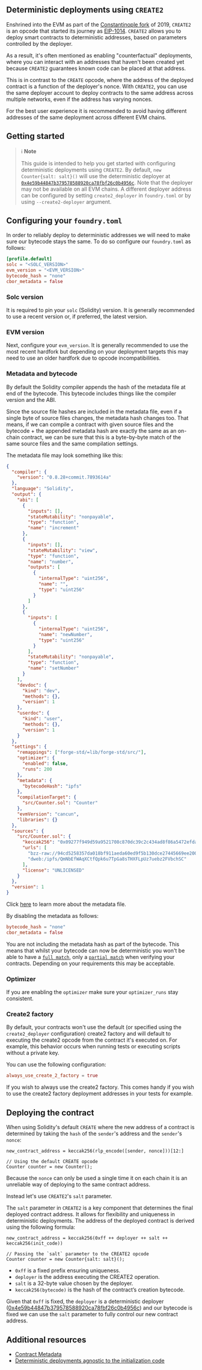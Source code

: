 ## Deterministic deployments using `CREATE2`

Enshrined into the EVM as part of the [Constantinople fork](https://ethereum.org/en/history/#constantinople) of 2019, `CREATE2` is an opcode that started its journey as [EIP-1014](https://eips.ethereum.org/EIPS/eip-1014).
`CREATE2` allows you to deploy smart contracts to deterministic addresses, based on parameters controlled by the deployer.

As a result, it's often mentioned as enabling "counterfactual" deployments, where you can interact with an addresses that haven't been created yet because `CREATE2` guarantees known code can be placed at that address.

This is in contrast to the `CREATE` opcode, where the address of the deployed contract is a function of the deployer's nonce.
With `CREATE2`, you can use the same deployer account to deploy contracts to the same address across multiple networks, even if the address has varying nonces.

For the best user experience it is recommended to avoid having different addresses of the same deployment across different EVM chains.

## Getting started

> ℹ️ **Note**
>
> This guide is intended to help you get started with configuring deterministic deployments using `CREATE2`.
> By default, `new Counter{salt: salt}()` will use the deterministic deployer at [`0x4e59b44847b379578588920ca78fbf26c0b4956c`](https://github.com/Arachnid/deterministic-deployment-proxy). Note that the deployer may not be available on all EVM chains.
> A different deployer address can be configured by setting `create2_deployer` in `foundry.toml` or by using `--create2-deployer` argument.

## Configuring your `foundry.toml`

In order to reliably deploy to deterministic addresses we will need to make sure our bytecode stays the same. To do so configure our `foundry.toml` as follows:

```toml
[profile.default]
solc = "<SOLC_VERSION>"
evm_version = "<EVM_VERSION>"
bytecode_hash = "none"
cbor_metadata = false
```

### Solc version

It is required to pin your `solc` (Solidity) version. It is generally recommended to use a recent version or, if preferred, the latest version.

### EVM version

Next, configure your `evm_version`. It is generally recommended to use the most recent hardfork but depending on your deployment targets this may need to use an older hardfork due to opcode incompatibilities.

### Metadata and bytecode

By default the Solidity compiler appends the hash of the metadata file at end of the bytecode. This bytecode includes things like the compiler version and the ABI.

Since the source file hashes are included in the metadata file, even if a single byte of source files changes, the metadata hash changes too. That means, if we can compile a contract with given source files and the bytecode + the appended metadata hash are exactly the same as an on-chain contract, we can be sure that this is a byte-by-byte match of the same source files and the same compilation settings.

The metadata file may look something like this:

```json
{
  "compiler": {
    "version": "0.8.28+commit.7893614a"
  },
  "language": "Solidity",
  "output": {
    "abi": [
      {
        "inputs": [],
        "stateMutability": "nonpayable",
        "type": "function",
        "name": "increment"
      },
      {
        "inputs": [],
        "stateMutability": "view",
        "type": "function",
        "name": "number",
        "outputs": [
          {
            "internalType": "uint256",
            "name": "",
            "type": "uint256"
          }
        ]
      },
      {
        "inputs": [
          {
            "internalType": "uint256",
            "name": "newNumber",
            "type": "uint256"
          }
        ],
        "stateMutability": "nonpayable",
        "type": "function",
        "name": "setNumber"
      }
    ],
    "devdoc": {
      "kind": "dev",
      "methods": {},
      "version": 1
    },
    "userdoc": {
      "kind": "user",
      "methods": {},
      "version": 1
    }
  },
  "settings": {
    "remappings": ["forge-std/=lib/forge-std/src/"],
    "optimizer": {
      "enabled": false,
      "runs": 200
    },
    "metadata": {
      "bytecodeHash": "ipfs"
    },
    "compilationTarget": {
      "src/Counter.sol": "Counter"
    },
    "evmVersion": "cancun",
    "libraries": {}
  },
  "sources": {
    "src/Counter.sol": {
      "keccak256": "0x09277f949d59a9521708c870dc39c2c434ad8f86a5472efda6a732ef728c0053",
      "urls": [
        "bzz-raw://94cd5258357da018bf911aeda60ed9f5b130dce27445669ee200313cd3389200",
        "dweb:/ipfs/QmNbEfWAqXCtfQpk6u7TpGa8sTHXFLpUz7uebz2FVbchSC"
      ],
      "license": "UNLICENSED"
    }
  },
  "version": 1
}
```

Click [here](https://playground.sourcify.dev/) to learn more about the metadata file.

By disabling the metadata as follows:

```toml
bytecode_hash = "none"
cbor_metadata = false
```

You are not including the metadata hash as part of the bytecode. This means that whilst your bytecode can now be deterministic you won't be able to have a [`full match`](https://docs.sourcify.dev/docs/full-vs-partial-match/#full-perfect-matches), only a [`partial match`](https://docs.sourcify.dev/docs/full-vs-partial-match/#partial-matches) when verifying your contracts. Depending on your requirements this may be acceptable.

### Optimizer

If you are enabling the `optimizer` make sure your `optimizer_runs` stay consistent.

### Create2 factory

By default, your contracts won't use the default (or specified using the `create2_deployer` configuration) create2 factory and will default to executing the create2 opcode from the contract it's executed on. For example, this behavior occurs when running tests or executing scripts without a private key.

You can use the following configuration:

```toml
always_use_create_2_factory = true
```

If you wish to always use the create2 factory. This comes handy if you wish to use the create2 factory deployment addresses in your tests for example.

## Deploying the contract

When using Solidity's default `CREATE` where the new address of a contract is determined by taking the `hash` of the `sender`'s address and the `sender`'s `nonce`:

```ignore
new_contract_address = keccak256(rlp_encode([sender, nonce]))[12:]
```

```solidity
// Using the default CREATE opcode
Counter counter = new Counter();
```

Because the `nonce` can only be used a single time it on each chain it is an unreliable way of deploying to the same contract address.

Instead let's use `CREATE2`'s `salt` parameter.

The `salt` parameter in `CREATE2` is a key component that determines the final deployed contract address. It allows for flexibility and uniqueness in deterministic deployments. The address of the deployed contract is derived using the following formula:

```ignore
new_contract_address = keccak256(0xff ++ deployer ++ salt ++ keccak256(init_code))
```

```solidity
// Passing the `salt` parameter to the CREATE2 opcode
Counter counter = new Counter{salt: salt}();
```

- `0xff` is a fixed prefix ensuring uniqueness.
- `deployer` is the address executing the CREATE2 operation.
- `salt` is a 32-byte value chosen by the deployer.
- `keccak256(bytecode)` is the hash of the contract’s creation bytecode.

Given that `0xff` is fixed, the `deployer` is a deterministic deployer ([0x4e59b44847b379578588920ca78fbf26c0b4956c](https://github.com/Arachnid/deterministic-deployment-proxy)) and our bytecode is fixed we can use the `salt` parameter to fully control our new contract address.

## Additional resources

- [Contract Metadata](https://docs.soliditylang.org/en/latest/metadata.html)
- [Deterministic deployments agnostic to the initialization code](https://github.com/Vectorized/solady/blob/main/src/utils/CREATE3.sol)
